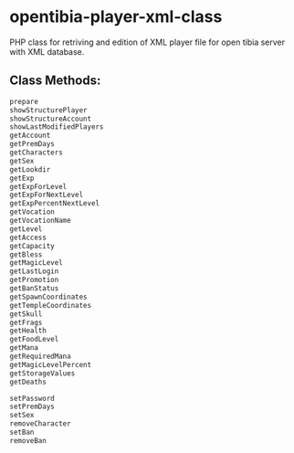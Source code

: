 # opentibia-player-xml-class
PHP class for retriving and edition of XML player file for open tibia server with XML database.

## Class Methods:

```php
prepare
showStructurePlayer
showStructureAccount
showLastModifiedPlayers
getAccount
getPremDays
getCharacters
getSex
getLookdir
getExp
getExpForLevel
getExpForNextLevel
getExpPercentNextLevel
getVocation
getVocationName
getLevel
getAccess
getCapacity
getBless
getMagicLevel
getLastLogin
getPromotion
getBanStatus
getSpawnCoordinates
getTempleCoordinates
getSkull
getFrags
getHealth
getFoodLevel
getMana
getRequiredMana
getMagicLevelPercent
getStorageValues
getDeaths

setPassword
setPremDays
setSex
removeCharacter
setBan
removeBan

```

